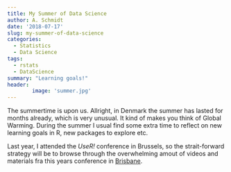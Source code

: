 ```yaml
---
title: My Summer of Data Science
author: A. Schmidt
date: '2018-07-17'
slug: my-summer-of-data-science
categories:
  - Statistics
  - Data Science
tags:
  - rstats
  - DataScience
summary: "Learning goals!"
header:
        image: 'summer.jpg'
---
```


The summertime is upon us. Allright, in Denmark the summer has lasted for months already, which is very unusual. It kind of makes you think of Global Warming. During the summer I usual find some extra time to reflect on new learning goals in R, new packages to explore etc. 

Last year, I attended the *UseR!* conference in Brussels, so the strait-forward strategy will be to browse through the overwhelming amout of videos and materials fra this years conference in [Brisbane](/user2018.r-project.org). 



